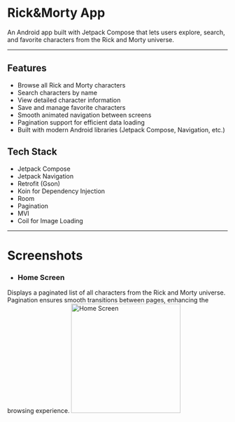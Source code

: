 # Rick&Morty App

An Android app built with Jetpack Compose that lets users explore, search, and favorite characters from the Rick and Morty universe. 
***
## Features
- Browse all Rick and Morty characters
- Search characters by name
- View detailed character information
- Save and manage favorite characters
- Smooth animated navigation between screens
- Pagination support for efficient data loading
- Built with modern Android libraries (Jetpack Compose, Navigation, etc.)

## Tech Stack
- Jetpack Compose  
- Jetpack Navigation
- Retrofit (Gson)  
- Koin for Dependency Injection
- Room 
- Pagination  
- MVI   
- Coil for Image Loading
***

# Screenshots
- ### Home Screen
Displays a paginated list of all characters from the Rick and Morty universe. Pagination ensures smooth transitions between pages, enhancing the browsing experience.
<img src="https://github.com/user-attachments/assets/67c324b9-faed-4153-923c-50203f667d0d" alt="Home Screen" width="250" />
